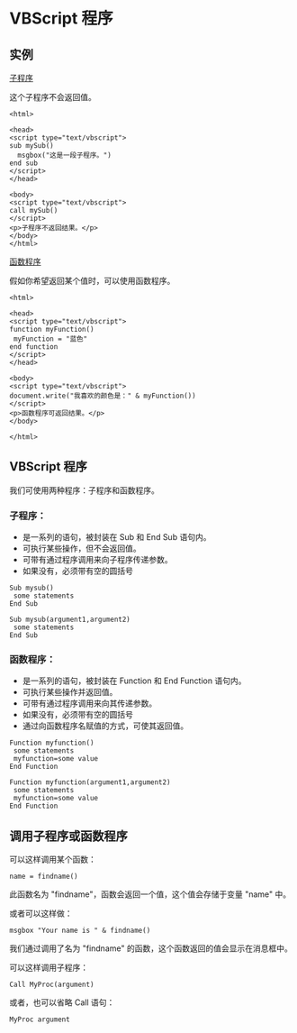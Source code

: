 # VBScript 程序

## 实例

[子程序](/tiy/t.asp?f=vbst_sub)

这个子程序不会返回值。

```
<html>

<head>
<script type="text/vbscript">
sub mySub()
  msgbox("这是一段子程序。")
end sub
</script>
</head>

<body>
<script type="text/vbscript">
call mySub()
</script>
<p>子程序不返回结果。</p>
</body>
</html>

```

[函数程序](/tiy/t.asp?f=vbst_function)

假如你希望返回某个值时，可以使用函数程序。

```
<html>

<head>
<script type="text/vbscript">
function myFunction()
 myFunction = "蓝色"
end function
</script>
</head>

<body>
<script type="text/vbscript">
document.write("我喜欢的颜色是：" & myFunction())
</script>
<p>函数程序可返回结果。</p>
</body>

</html>

```

## VBScript 程序

我们可使用两种程序：子程序和函数程序。

### 子程序：

*   是一系列的语句，被封装在 Sub 和 End Sub 语句内。
*   可执行某些操作，但不会返回值。
*   可带有通过程序调用来向子程序传递参数。
*   如果没有，必须带有空的圆括号

```
Sub mysub()
 some statements
End Sub
```

```
Sub mysub(argument1,argument2)
 some statements
End Sub
```

### 函数程序：

*   是一系列的语句，被封装在 Function 和 End Function 语句内。
*   可执行某些操作并返回值。
*   可带有通过程序调用来向其传递参数。
*   如果没有，必须带有空的圆括号
*   通过向函数程序名赋值的方式，可使其返回值。

```
Function myfunction()
 some statements
 myfunction=some value
End Function
```

```
Function myfunction(argument1,argument2)
 some statements
 myfunction=some value
End Function
```

## 调用子程序或函数程序

可以这样调用某个函数：

```
name = findname()
```

此函数名为 "findname"，函数会返回一个值，这个值会存储于变量 "name" 中。

或者可以这样做：

```
msgbox "Your name is " & findname()
```

我们通过调用了名为 "findname" 的函数，这个函数返回的值会显示在消息框中。

可以这样调用子程序：

```
Call MyProc(argument)
```

或者，也可以省略 Call 语句：

```
MyProc argument
```

